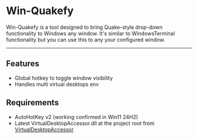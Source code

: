 # Win-Quakefy

Win-Quakefy is a tool designed to bring Quake-style drop-down functionality to Windows any window.
It's similar to WindowsTerminal functionality but you can use this to any your configured window.

---

## Features
- Global hotkey to toggle window visibility
- Handles multi virtual desktops env

## Requirements
- AutoHotKey v2 (working confirmed in Win11 24H2)
- Latest VirtualDesktopAccessor.dll at the project root from [VirtualDesktopAccessor](https://github.com/Ciantic/VirtualDesktopAccessor/releases/)
